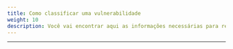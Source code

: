 ```yaml
---
title: Como classificar uma vulnerabilidade
weight: 10
description: Você vai encontrar aqui as informações necessárias para realizar uma classificação de vulnerabilidade entre falso positivo, risco aceito, vulnerabilidade, corrigida.
---
```


---
